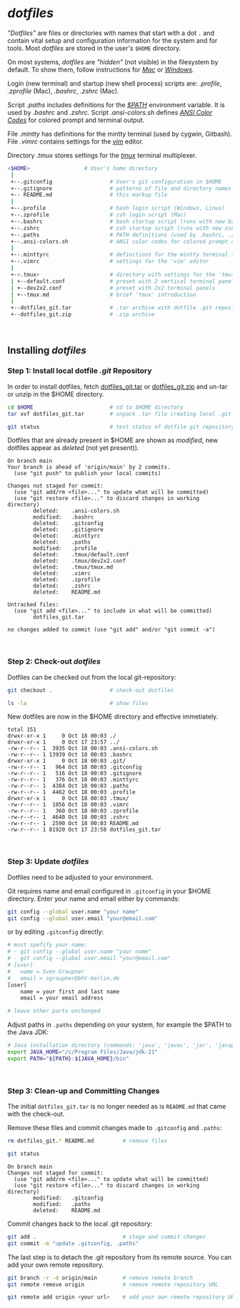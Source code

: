 # *dotfiles*

*"Dotfiles"* are files or directories with names that start with a dot `.`
and contain vital setup and configuration information for the system and
for tools. Most *dotfiles* are stored in the user's `$HOME` directory.

On most systems, *dotfiles* are *"hidden"* (not visible) in the filesystem by
default. To show them, follow instructions for
[*Mac*](https://www.macworld.com/article/671158/how-to-show-hidden-files-on-a-mac.html) or
[*Windows*](https://support.microsoft.com/en-us/windows/view-hidden-files-and-folders-in-windows-97fbc472-c603-9d90-91d0-1166d1d9f4b5).

Login (new terminal) and startup (new shell process) scripts are:
*.profile*, *.zprofile* (Mac), *.bashrc*, *.zshrc* (Mac).

Script *.paths* includes definitions for the
[*$PATH*](https://medium.com/@linuxadminhacks/what-is-the-path-variable-in-linux-and-unix-98267b7432b8)
environment variable. It is used by *.bashrc* and *.zshrc*.
Script *.ansi-colors.sh* defines
[*ANSI Color Codes*](https://gist.github.com/fnky/458719343aabd01cfb17a3a4f7296797)
for colored prompt and terminal output.

File *.mintty* has definitions for the mintty terminal (used by cygwin, Gitbash).
File *.vimrc* contains settings for the
[*vim*](https://www.freecodecamp.org/news/vim-beginners-guide/)
editor.

Directory *.tmux* stores settings for the
[*tmux*](https://www.perl.com/article/an-introduction-to-tmux/)
terminal multiplexer.


```sh
<$HOME>                 # User's home directory
 |
 +--.gitconfig                  # User's git configuration in $HOME
 +--.gitignore                  # patterns of file and directory names for git to ignore
 +-- README.md                  # this markup file
 | 
 +--.profile                    # bash login script (Windows, Linux)
 +--.zprofile                   # zsh login script (Mac)
 +--.bashrc                     # bash startup script (runs with new bash process)
 +--.zshrc                      # zsh startup script (runs with new zsh process)
 +--.paths                      # PATH definitions (used by .bashrc, .zshrc)
 +--.ansi-colors.sh             # ANSI color codes for colored prompt and terminal output
 |
 +--.minttyrc                   # definitions for the mintty terminal (used by cygwin, Gitbash)
 +--.vimrc                      # settings for the 'vim' editor
 |
 +-<.tmux>                      # directory with settings for the 'tmux' terminal multiplexer
 | +--default.conf              # preset with 2 vertical terminal panel
 | +--dev2x2.conf               # preset with 2x2 terminal panels
 | +--tmux.md                   # brief 'tmux' introduction
 |
 +--dotfiles_git.tar            # .tar archive with dotfile .git repository
 +--dotfiles_git.zip            # .zip archive
```


&nbsp;

## Installing *dotfiles*

### Step 1: Install local dotfile *.git* Repository

In order to install dotfiles, fetch
[dotfiles_git.tar](https://raw.githubusercontent.com/sgra64/dotfiles/refs/heads/main/dotfiles_git.tar) or
[dotfiles_git.zip](https://raw.githubusercontent.com/sgra64/dotfiles/refs/heads/main/dotfiles_git.zip)
and un-tar or unzip in the $HOME directory.

```sh
cd $HOME                        # cd to $HOME directory
tar xvf dotfiles_git.tar        # unpack .tar file creating local .git repository in $HOME

git status                      # test status of dotfile git repository
```

Dotfiles that are already present in $HOME are shown as *modified*,
new dotfiles appear as *deleted* (not yet present)).

```
On branch main
Your branch is ahead of 'origin/main' by 2 commits.
  (use "git push" to publish your local commits)

Changes not staged for commit:
  (use "git add/rm <file>..." to update what will be committed)
  (use "git restore <file>..." to discard changes in working directory)
        deleted:    .ansi-colors.sh
        modified:   .bashrc
        deleted:    .gitconfig
        deleted:    .gitignore
        deleted:    .minttyrc
        deleted:    .paths
        modified:   .profile
        deleted:    .tmux/default.conf
        deleted:    .tmux/dev2x2.conf
        deleted:    .tmux/tmux.md
        deleted:    .vimrc
        deleted:    .zprofile
        deleted:    .zshrc
        deleted:    README.md

Untracked files:
  (use "git add <file>..." to include in what will be committed)
        dotfiles_git.tar

no changes added to commit (use "git add" and/or "git commit -a")
```


&nbsp;

### Step 2: Check-out *dotfiles*

Dotfiles can be checked out from the local git-repository:

```sh
git checkout .                  # check-out dotfiles

ls -la                          # show files
```

New dotfiles are now in the $HOME directory and effective immetiately.

```
total 151
drwxr-xr-x 1     0 Oct 18 00:03 ./
drwxr-xr-x 1     0 Oct 17 23:57 ../
-rw-r--r-- 1  3935 Oct 18 00:03 .ansi-colors.sh
-rw-r--r-- 1 13939 Oct 18 00:03 .bashrc
drwxr-xr-x 1     0 Oct 18 00:03 .git/
-rw-r--r-- 1   964 Oct 18 00:03 .gitconfig
-rw-r--r-- 1   516 Oct 18 00:03 .gitignore
-rw-r--r-- 1   376 Oct 18 00:03 .minttyrc
-rw-r--r-- 1  4384 Oct 18 00:03 .paths
-rw-r--r-- 1  4462 Oct 18 00:03 .profile
drwxr-xr-x 1     0 Oct 18 00:03 .tmux/
-rw-r--r-- 1  1056 Oct 18 00:03 .vimrc
-rw-r--r-- 1   360 Oct 18 00:03 .zprofile
-rw-r--r-- 1  4640 Oct 18 00:03 .zshrc
-rw-r--r-- 1  2590 Oct 18 00:03 README.md
-rw-r--r-- 1 81920 Oct 17 23:58 dotfiles_git.tar
```


&nbsp;

### Step 3: Update *dotfiles*

Dotfiles need to be adjusted to your environment.

Git requires name and email configured in `.gitconfig` in your $HOME
directory. Enter your name and email either by commands:

```sh
git config --global user.name "your name"
git config --global user.email "your@email.com"
```

or by editing `.gitconfig` directly:

```sh
# must spefify your name:
# - git config --global user.name "your name"
# - git config --global user.email "your@email.com"
# [user]
#   name = Sven Graupner
#   email = sgraupner@bht-berlin.de
[user]
    name = your first and last name
    email = your email address

# leave other parts unchanged
```

Adjust paths in `.paths` depending on your system, for example
the $PATH to the Java JDK:

```sh
# Java installation directory (commands: 'java', 'javac', 'jar', 'javap')
export JAVA_HOME="/c/Program Files/Java/jdk-21"
export PATH="${PATH}:${JAVA_HOME}/bin"
```


&nbsp;

### Step 3: Clean-up and Committing Changes

The initial `dotfiles_git.tar` is no longer needed as is `README.md` that
came with the check-out.

Remove these files and commit changes made to `.gitconfig` and `.paths`:

```sh
rm dotfiles_git.* README.md         # remove files

git status
```
```
On branch main
Changes not staged for commit:
  (use "git add/rm <file>..." to update what will be committed)
  (use "git restore <file>..." to discard changes in working directory)
        modified:   .gitconfig
        modified:   .paths
        deleted:    README.md
```

Commit changes back to the local .git repository:

```sh
git add .                           # stage and commit changes
git commit -m "update .gitconfig, .paths"
```

The last step is to detach the .git repository from its remote source.
You can add your own remote repository.

```sh
git branch -r -d origin/main        # remove remote branch
git remote remove origin            # remove remote repository URL

git remote add origin <your url>    # add your own remote repository URL
```
